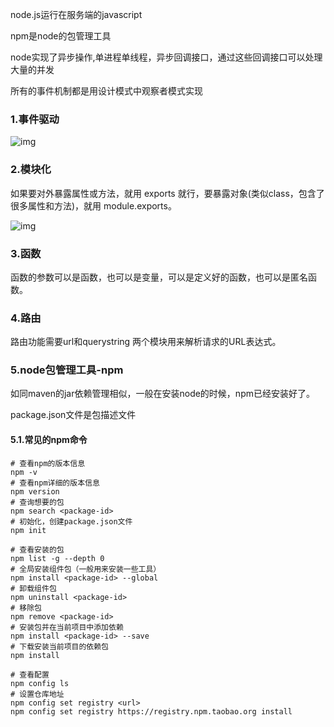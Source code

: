 node.js运行在服务端的javascript

npm是node的包管理工具

node实现了异步操作,单进程单线程，异步回调接口，通过这些回调接口可以处理大量的并发

所有的事件机制都是用设计模式中观察者模式实现

### 1.事件驱动

![img](D:\20-workspace\myRpository\image\node_event_loop.jpg)

### 2.模块化

如果要对外暴露属性或方法，就用 exports 就行，要暴露对象(类似class，包含了很多属性和方法)，就用 module.exports。

![img](D:\20-workspace\myRpository\image\nodejs-require.jpg)

### 3.函数

函数的参数可以是函数，也可以是变量，可以是定义好的函数，也可以是匿名函数。

### 4.路由

路由功能需要url和querystring 两个模块用来解析请求的URL表达式。

### 5.node包管理工具-npm

如同maven的jar依赖管理相似，一般在安装node的时候，npm已经安装好了。

package.json文件是包描述文件

#### 5.1.常见的npm命令

```shell
# 查看npm的版本信息
npm -v
# 查看npm详细的版本信息
npm version
# 查询想要的包
npm search <package-id>
# 初始化，创建package.json文件
npm init

# 查看安装的包
npm list -g --depth 0
# 全局安装组件包（一般用来安装一些工具）
npm install <package-id> --global
# 卸载组件包
npm uninstall <package-id>
# 移除包
npm remove <package-id>
# 安装包并在当前项目中添加依赖 
npm install <package-id> --save
# 下载安装当前项目的依赖包
npm install

# 查看配置
npm config ls
# 设置仓库地址 
npm config set registry <url>
npm config set registry https://registry.npm.taobao.org install
```





